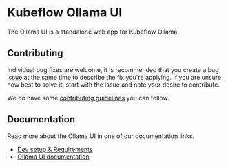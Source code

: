 [contributing guidelines]: CONTRIBUTING.md
[Dev setup & Requirements]: docs/dev-setup.md
[Ollama UI documentation]: docs/README.md
[issue]: https://github.com/kubeflow/model-registry/issues/new/choose

# Kubeflow Ollama UI

The Ollama UI is a standalone web app for Kubeflow Ollama.

## Contributing

Individual bug fixes are welcome, it is recommended that you create a bug [issue] at the same time to describe the fix you're applying. If you are unsure how best to solve it, start with the issue and note your desire to contribute.

We do have some [contributing guidelines] you can follow.

## Documentation

Read more about the Ollama UI in one of our documentation links.

* [Dev setup & Requirements]
* [Ollama UI documentation]
